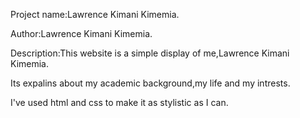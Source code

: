 Project name:Lawrence Kimani Kimemia.

Author:Lawrence Kimani Kimemia.

Description:This website is a simple display of me,Lawrence Kimani Kimemia.

Its expalins about my academic background,my life and my intrests.

I've used html and css to make it as stylistic as I can.

